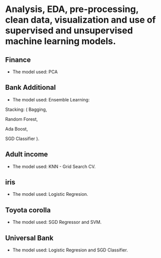 #  Analysis, EDA, pre-processing, clean data, visualization and use of supervised and unsupervised machine learning models.


## Finance
* The model used: PCA

## Bank Additional 
* The model used: Ensemble Learning:

Stacking: ( Bagging,
  
Random Forest,

 Ada Boost,
 
SGD Classifier
).


##  Adult income
* The model used: KNN - Grid Search CV.



## iris
* The model used: Logistic Regresion.

## Toyota corolla 
* The model used: SGD Regressor and SVM.

## Universal Bank
* The model used: Logistic Regresion and SGD Classifier.
